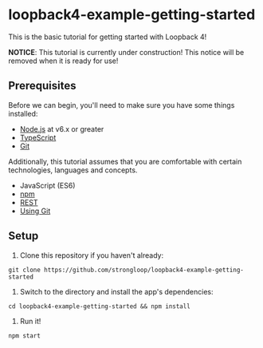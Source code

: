 # loopback4-example-getting-started

This is the basic tutorial for getting started with Loopback 4!

**NOTICE**: This tutorial is currently under construction! This notice will be
removed when it is ready for use!

## Prerequisites

Before we can begin, you'll need to make sure you have some things installed:
- [Node.js](https://nodejs.org/en/) at v6.x or greater
- [TypeScript](http://www.typescriptlang.org/)
- [Git](https://git-scm.com/)

Additionally, this tutorial assumes that you are comfortable with 
certain technologies, languages and concepts.
- JavaScript (ES6)
- [npm](https://www.npmjs.com/)
- [REST](https://en.wikipedia.org/wiki/Representational_state_transfer)
- [Using Git](https://githowto.com/)

## Setup
1. Clone this repository if you haven't already:
```
git clone https://github.com/strongloop/loopback4-example-getting-started
```
1. Switch to the directory and install the app's dependencies:
```
cd loopback4-example-getting-started && npm install
```
1. Run it!
```
npm start
```
